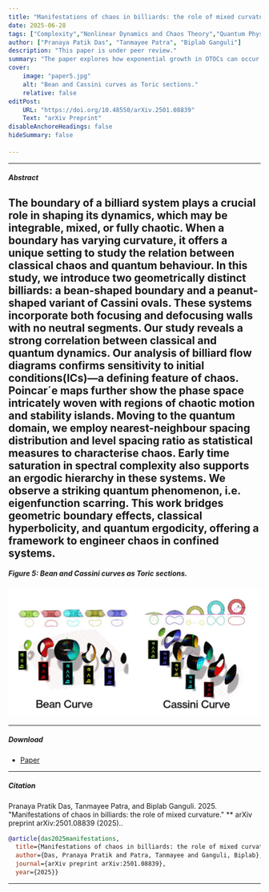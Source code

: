 ```yaml
---
title: "Manifestations of chaos in billiards: the role of mixed curvature" 
date: 2025-06-28
tags: ["Complexity","Nonlinear Dynamics and Chaos Theory","Quantum Physics","OTOC","INO"]
author: ["Pranaya Patik Das", "Tanmayee Patra", "Biplab Ganguli"]
description: "This paper is under peer review."
summary: "The paper explores how exponential growth in OTOCs can occur even in the absence of classical indicators like potential maxima, revealing that such growth is instead closely linked to local density of states and the curvature of the potential's slope, rather than to chaos itself."
cover:
    image: "paper5.jpg"
    alt: "Bean and Cassini curves as Toric sections."
    relative: false
editPost:
    URL: "https://doi.org/10.48550/arXiv.2501.08839"
    Text: "arXiv Preprint"
disableAnchoreHeadings: false
hideSummary: false

---
```


---

##### Abstract

The boundary of a billiard system plays a crucial role in shaping its dynamics, which may be integrable, mixed, or fully chaotic. When a boundary has varying curvature, it offers a unique setting to study the relation between classical chaos and quantum behaviour. In this study, we introduce two geometrically distinct billiards: a bean-shaped boundary and a peanut-shaped variant of Cassini ovals. These systems incorporate both focusing and defocusing walls with no neutral segments. Our study reveals a strong correlation between classical and quantum dynamics. Our analysis of billiard flow diagrams confirms sensitivity to initial conditions(ICs)—a defining feature of chaos. Poincar´e maps further show the phase space intricately woven with regions of chaotic motion and stability islands. Moving to the quantum domain, we employ nearest-neighbour spacing distribution and level spacing ratio as statistical measures to characterise chaos. Early time saturation in spectral complexity also supports an ergodic hierarchy in these systems. We observe a striking quantum phenomenon, i.e. eigenfunction scarring. This work bridges geometric boundary effects, classical hyperbolicity, and quantum ergodicity, offering a framework to engineer chaos in confined systems.
---
##### Figure 5: Bean and Cassini curves as Toric sections.

![](paper5.jpg)

---

##### Download

+ [Paper](paper5.pdf)

---

##### Citation

Pranaya Pratik Das, Tanmayee Patra, and Biplab Ganguli. 2025. "Manifestations of chaos in billiards: the role of mixed curvature." ** arXiv preprint arXiv:2501.08839 (2025)..

```BibTeX
@article{das2025manifestations,
  title={Manifestations of chaos in billiards: the role of mixed curvature},
  author={Das, Pranaya Pratik and Patra, Tanmayee and Ganguli, Biplab},
  journal={arXiv preprint arXiv:2501.08839},
  year={2025}}
```

---